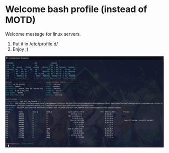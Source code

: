 # Welcome bash profile (instead of MOTD)

Welcome message for linux servers.

1) Put it in /etc/profile.d/
2) Enjoy ;)

![This is an screenshot](https://raw.githubusercontent.com/bino-faata/welcome_profile/main/screenshot.png)
